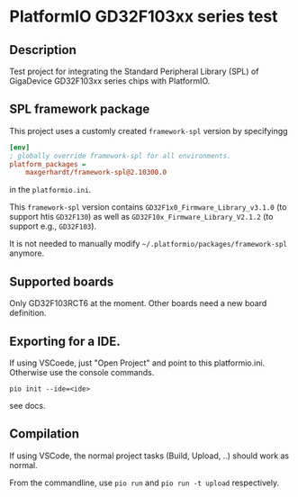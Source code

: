 # PlatformIO GD32F103xx series test

## Description 

Test project for integrating the Standard Peripheral Library (SPL) of GigaDevice GD32F103xx series chips with
PlatformIO. 

## SPL framework package 

This project uses a customly created `framework-spl` version by specifyingg

```ini
[env]
; globally override framework-spl for all environments.
platform_packages = 
    maxgerhardt/framework-spl@2.10300.0
```

in the `platformio.ini`. 

This `framework-spl` version contains `GD32F1x0_Firmware_Library_v3.1.0` (to support htis `GD32F130`) as well as `GD32F10x_Firmware_Library_V2.1.2` (to support e.g., `GD32F103`). 

It is not needed to manually modify `~/.platformio/packages/framework-spl` anymore.


## Supported boards

Only GD32F103RCT6 at the moment. Other boards need a new board definition.

## Exporting for a IDE.

If using VSCoede, just "Open Project" and point to this platformio.ini. Otherwise use the console commands.

```
pio init --ide=<ide>
```

see docs.

## Compilation

If using VSCode, the normal project tasks (Build, Upload, ..) should work as normal. 

From the commandline, use `pio run` and `pio run -t upload` respectively. 


